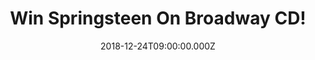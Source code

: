 ---
campaign-uuid: "c-5a969f3d-0fba-489c-a4f3-0069e2c7e023"
type: "Competition"
category: "Music"
date: "2018-12-24T09:00:00.000Z"
end-date: "2019-01-24T23:59:00.000Z"
disable-form: false
is_promoted: false
has_entry_page: true
title: "Win Springsteen On Broadway CD!"
competition-description: "<p>Springsteen On Broadway is the new album of music and\
  \ stories by Bruce Springsteen, and the soundtrack to the Netflix film of the same\
  \ name. The album is the complete live performance of the show, and available physically\
  \ as a 2 CD set, or on vinyl as a 4 LP set, as well as digitally.</p>\n<p>Want it\
  \ to be yours? Click below for a chance to win!</p>\n"
hero-header: "Win Springsteen On Broadway CD!"
terms-confirmation: "N/A"
banner-img: "https://assets.expresslyapp.com/asset-eb7780d4-a4ca-446d-9b09-13ff2d1cfb8e.jpg"
logo-left-href: "aaa.nme.com"
logo-left-image: "https://assets.expresslyapp.com/asset-d1de912e-7ff6-4dcd-bbab-c3d57a40f5ef.jpg"
logo-left-title: "Sony Pictures"
bg-image-hero: "https://assets.expresslyapp.com/asset-7700904f-27c1-4e2f-96d8-f6f48a02a8ff.jpg"
bg-image-first: "https://assets.expresslyapp.com/asset-a51d58f8-c94d-4ed8-b7c9-3b188f7b5e1c.jpg"
section1-content: "<p>Springsteen On Broadway is the solo acoustic performance written\
  \ and performed by Tony Award, Academy Award, and 20-time Grammy Award winner Bruce\
  \ Springsteen. Based on his worldwide best-selling autobiography 'Born to Run,'\
  \ SPRINGSTEEN ON BROADWAY is a unique evening with Bruce, his guitar, a piano, and\
  \ his very personal stories. In addition, the show features a special appearance\
  \ by Patti Scialfa.</p> \n<p>Bruce Springsteen's historic sold-out series of performances\
  \ of his one man show began previews on October 3, 2017 and officially opened October\
  \ 12, 2017. The show was extended three times after its initial eight-week run,\
  \ and ran on Broadway at The Walter Kerr Theatre through December 15, 2018, bringing\
  \ the total number of performances to 236.</p>\n<p>If you can’t wait to have it,\
  \ enter the form below for a chance to win and get ready to listen to Springsteen\
  \ On Broadway CD anywhere now!\n"
entry-title: "Win Springsteen On Broadway CD!"
entry-content: "<p>Enter the draw to win Springsteen On Broadway CD by completing\
  \ the form below before 24th of January 2019.</p>\n"
has-winner: false
prize-description: "Springsteen On Broadway CD."
special-conditions: "Multiple entries are allowed up to one every day.\r\nThis competition\
  \ is also available on: http://club.expressly.io/competitons/bruce-springsteen-on-broadway-cd"
country-restrictions:
- "GB"
---